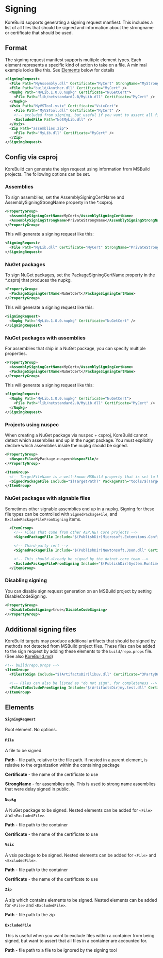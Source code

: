 Signing
=======

KoreBuild supports generating a signing request manfiest. This includes a list of all files that should be signed
and information about the strongname or certificate that should be used.

## Format

The signing request manifest supports multiple element types. Each element represents a specific kind of action to take on a file. A minimal example looks like this. See [Elements](#Elements) below for details

```xml
<SigningRequest>
  <File Path="MyAssembly.dll" Certificate="MyCert" StrongName="MyStrongName" />
  <File Path="build/Another.dll" Certificate="MyCert" />
  <Nupkg Path="MyLib.1.0.0.nupkg" Certificate="NuGetCert">
    <File Path="lib/netstandard2.0/MyLib.dll" Certificate="MyCert" />
  </Nupkg>
  <Vsix Path="MyVSTool.vsix" Certificate="VsixCert">
    <File Path="MyVSTool.dll" Certificate="MyCert" />
    <!-- excluded from signing, but useful if you want to assert all files in a container are accounted for. -->
    <ExcludedFile Path="NotMyLib.dll" />
  </Vsix>
  <Zip Path="assemblies.zip">
    <File Path="MyLib.dll" Certificate="MyCert" />
  </Zip>
</SigningRequest>
```

## Config via csproj

KoreBuild can generate the sign request using information from MSBuild projects. The following options can be set.

### Assemblies

To sign assemblies, set the AssemblySigningCertName and AssemblySigningStrongName property in the \*.csproj.

```xml
<PropertyGroup>
  <AssemblySigningCertName>MyCert</AssemblySigningCertName>
  <AssemblySigningStrongName>PrivateStrongName</AssemblySigningStrongName>
</PropertyGroup>
```

This will generate a signing request like this:

```xml
<SigningRequest>
  <File Path="MyLib.dll" Certificate="MyCert" StrongName="PrivateStrongName" />
</SigningRequest>
```

### NuGet packages

To sign NuGet packages, set the PackageSigningCertName property in the \*.csproj that produces the nupkg.

```xml
<PropertyGroup>
  <PackageSigningCertName>NuGetCert</PackageSigningCertName>
</PropertyGroup>
```

This will generate a signing request like this:

```xml
<SigningRequest>
  <Nupkg Path="MyLib.1.0.0.nupkg" Certificate="NuGetCert" />
</SigningRequest>
```

### NuGet packages with assemblies

For assemblies that ship in a NuGet package, you can specify multiple properties.

```xml
<PropertyGroup>
  <AssemblySigningCertName>MyCert</AssemblySigningCertName>
  <PackageSigningCertName>NuGetCert</PackageSigningCertName>
</PropertyGroup>
```

This will generate a signing request like this:

```xml
<SigningRequest>
  <Nupkg Path="MyLib.1.0.0.nupkg" Certificate="NuGetCert">
    <File Path="lib/netstandard2.0/MyLib.dll" Certificate="MyCert" />
  </Nupkg>
</SigningRequest>
```

### Projects using nuspec

When creating a NuGet package via nuspec + csproj, KoreBuild cannot detect which assemblies
end up in the nuget package. You must explicitly declare which assemblies inside the nupkg
should be signed.

```xml
<PropertyGroup>
  <NuspecFile>MyPackage.nuspec<NuspecFile/>
</PropertyGroup>

<ItemGroup>
  <!-- TargetFileName is a well-known MSBuild property that is set to MyPackage.dll -->
  <SignedPackageFile Include="$(TargetPath)" PackagePath="tools/$(TargetFileName)" Visible="false" />
</ItemGroup>
```

### NuGet packages with signable files

Sometimes other signable assemblies end up in a nupkg. Signing for these file types can be controlled with `SignedPackageFile`, and `ExcludePackageFileFromSigning` items.

```xml
  <ItemGroup>
    <!-- Files that come from other ASP.NET Core projects -->
    <SignedPackageFile Include="$(PublishDir)Microsoft.Extensions.Configuration.Abstractions.dll" Certificate="$(AssemblySigningCertName)" PackagePath="tools/Microsoft.Extensions.Configuration.Abstractions.dll" Visible="false" />

    <!-- Third-party cert -->
    <SignedPackageFile Include="$(PublishDir)Newtonsoft.Json.dll" Certificate="3PartyDual" PackagePath="tools/Newtonsoft.Json.dll" Visible="false" />

    <!-- This should already be signed by the dotnet-core team -->
    <ExcludePackageFileFromSigning Include="$(PublishDir)System.Runtime.CompilerServices.Unsafe.dll" PackagePath="tools/System.Runtime.CompilerServices.Unsafe.dll" Visible="false" />
  </ItemGroup>
```

### Disabling signing

You can disable sign request generation on an MSBuild project by setting DisableCodeSigning.

```xml
<PropertyGroup>
  <DisableCodeSigning>true</DisableCodeSigning>
</PropertyGroup>
```

## Additional signing files

KoreBuild targets may produce additional artifacts that should be signed by methods not detected from MSBuild project files. These files can be added to the sign request by adding
these elements to the `build/repo.props` file. (See also [KoreBuild.md](./KoreBuild.md#repo-props))

```xml
<!-- build/repo.props -->
<ItemGroup>
  <FilesToSign Include="$(ArtifactsDir)libuv.dll" Certificate="3PartyDual" />

  <!-- Files can also be listed as "do not sign", for completeness -->
  <FilesToExcludeFromSigning Include="$(ArtifactsDir)my.test.dll" Certificate="3PartyDual" />
</ItemGroup>
```

## Elements

#### `SigningRequest`

Root element. No options.

#### `File`

A file to be signed.

**Path** - file path, relative to the file path. If nested in a parent element, is relative to the organization within the containing package

**Certificate** - the name of the certificate to use

**StrongName** - for assemblies only. This is used to strong name assemblies that were delay signed in public.

#### `Nupkg`

A NuGet package to be signed. Nested elements can be added for `<File>` and `<ExcludedFile>`.

**Path** - file path to the container

**Certificate** - the name of the certificate to use

#### `Vsix`

A vsix package to be signed. Nested elements can be added for `<File>` and `<ExcludedFile>`.

**Path** - file path to the container

**Certificate** - the name of the certificate to use

#### `Zip`

A zip which contains elements to be signed. Nested elements can be added for `<File>` and `<ExcludedFile>`.

**Path** - file path to the zip

#### `ExcludedFile`

This is useful when you want to exclude files within a container from being signed, but want to assert that
all files in a container are accounted for.

**Path** - file path to a file to be ignored by the signing tool


